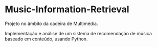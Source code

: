 # Music-Information-Retrieval

Projeto no âmbito da cadeira de Multimédia.

Implementação e análise de um sistema de recomendação de música baseado em conteúdo, usando Python.
